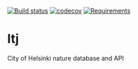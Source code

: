 [![Build status](https://travis-ci.org/City-of-Helsinki/ltj.svg?branch=master)](https://travis-ci.org/City-of-Helsinki/ltj)
[![codecov](https://codecov.io/gh/City-of-Helsinki/ltj/branch/master/graph/badge.svg)](https://codecov.io/gh/City-of-Helsinki/ltj)
[![Requirements](https://requires.io/github/City-of-Helsinki/ltj/requirements.svg?branch=master)](https://requires.io/github/City-of-Helsinki/ltj/requirements/?branch=master)

# ltj
City of Helsinki nature database and API
